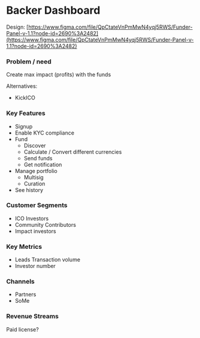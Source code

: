 # Backer Dashboard

Design: [https://www.figma.com/file/QpCtateVnPmMwN4yqj5RWS/Funder-Panel-v-1.1?node-id=2690%3A2482](https://www.figma.com/file/QpCtateVnPmMwN4yqj5RWS/Funder-Panel-v-1.1?node-id=2690%3A2482)

### Problem / need

Create max impact \(profits\) with the funds

Alternatives:

* KickICO

### Key Features

* Signup
* Enable KYC compliance
* Fund
  * Discover
  * Calculate / Convert different currencies
  * Send funds
  * Get notification
* Manage portfolio
  * Multisig
  * Curation
* See history

### Customer Segments

* ICO Investors
* Community Contributors
* Impact investors 

### Key Metrics

* Leads Transaction volume
* Investor number

### Channels

* Partners
* SoMe 

### Revenue Streams

Paid license?

